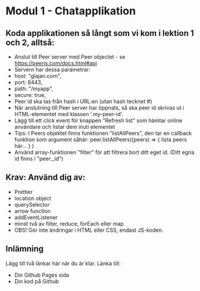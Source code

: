 # Modul 1 - Chatapplikation

## Koda applikationen så långt som vi kom i lektion 1 och 2, alltså:
- Anslut till Peer server med Peer objectet - se https://peerjs.com/docs.html#api
- Servern har dessa parametrar:
- host: "glajan.com",
- port: 8443,
- path: "/myapp",
- secure: true,
- Peer id ska tas från hash i URL:en (utan hash tecknet #)
- När anslutning till Peer server har öppnats, så ska peer id skrivas ut i HTML-elementet med klassen '.my-peer-id'.
- Lägg till ett click event för knappen "Refresh list" som hämtar online användare och listar dem inuti elementet <div class="peers">
- Tips: I Peers objektet finns funktionen "listAllPeers", den tar en callback funktion som argument såhär:
peer.listAllPeers((peers) => { lista peers här... } )
- Använd array-funktionen "filter" för att filtrera bort ditt eget id. (Ditt egna id finns i "peer._id")

## Krav: Använd dig av:
- Prettier
- location object
- querySelector
- arrow function
- addEventListener
- minst två av filter, reduce, forEach eller map
- OBS! Gör inte ändringar i HTML eller CSS, endast JS-koden.

## Inlämning
Lägg till två länkar här när du är klar. Länka till:
- Din Github Pages sida
- Din kod på Github
